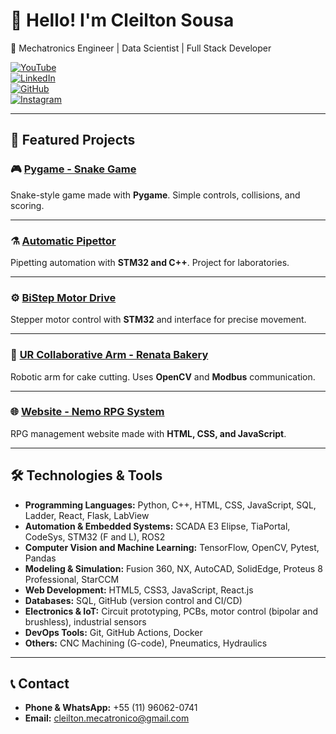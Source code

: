 # 👋 Hello! I'm Cleilton Sousa  
🚀 Mechatronics Engineer | Data Scientist | Full Stack Developer  

[![YouTube](https://img.shields.io/badge/YouTube-red?style=for-the-badge&logo=youtube&logoColor=white)](https://www.youtube.com/@CleiltonSousa-hw6fj)  
[![LinkedIn](https://img.shields.io/badge/LinkedIn-blue?style=for-the-badge&logo=linkedin&logoColor=white)](https://www.linkedin.com/in/cleiltonss/)  
[![GitHub](https://img.shields.io/badge/GitHub-black?style=for-the-badge&logo=github&logoColor=white)](https://github.com/Cleiltonss)  
[![Instagram](https://img.shields.io/badge/Instagram-E4405F?style=for-the-badge&logo=instagram&logoColor=white)](https://www.instagram.com/cleilton.ss/)  

---  

## 🌟 Featured Projects  

### 🎮 [Pygame - Snake Game](https://github.com/Cleiltonss/Pygame-2021.2)  
Snake-style game made with **Pygame**. Simple controls, collisions, and scoring.  

---  

### ⚗️ [Automatic Pipettor](https://github.com/Cleiltonss/PM_Pipeta_Automatica)  
Pipetting automation with **STM32 and C++**. Project for laboratories.  

---  

### ⚙️ [BiStep Motor Drive](https://github.com/Cleiltonss/PM_Pipeta_Automatica)  
Stepper motor control with **STM32** and interface for precise movement.  

---  

### 🤖 [UR Collaborative Arm - Renata Bakery](https://github.com/Cleiltonss/UR_Colaborativo_RenataBakery)  
Robotic arm for cake cutting. Uses **OpenCV** and **Modbus** communication.  

---  

### 🌐 [Website - Nemo RPG System](https://github.com/Cleiltonss/WebSite_SystemRPG)  
RPG management website made with **HTML, CSS, and JavaScript**.  

---  

## 🛠️ Technologies & Tools  
- **Programming Languages:** Python, C++, HTML, CSS, JavaScript, SQL, Ladder, React, Flask, LabView  
- **Automation & Embedded Systems:** SCADA E3 Elipse, TiaPortal, CodeSys, STM32 (F and L), ROS2  
- **Computer Vision and Machine Learning:** TensorFlow, OpenCV, Pytest, Pandas  
- **Modeling & Simulation:** Fusion 360, NX, AutoCAD, SolidEdge, Proteus 8 Professional, StarCCM  
- **Web Development:** HTML5, CSS3, JavaScript, React.js  
- **Databases:** SQL, GitHub (version control and CI/CD)  
- **Electronics & IoT:** Circuit prototyping, PCBs, motor control (bipolar and brushless), industrial sensors  
- **DevOps Tools:** Git, GitHub Actions, Docker  
- **Others:** CNC Machining (G-code), Pneumatics, Hydraulics  

---  

## 📞 Contact  
- **Phone & WhatsApp:** +55 (11) 96062-0741  
- **Email:** cleilton.mecatronico@gmail.com  


